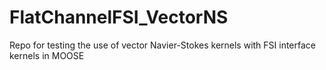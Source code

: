 # FlatChannelFSI_VectorNS
Repo for testing the use of vector Navier-Stokes kernels with FSI interface kernels in MOOSE
